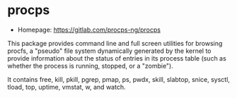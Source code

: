 # procps

* Homepage: https://gitlab.com/procps-ng/procps

This package provides command line and full screen utilities for browsing
 procfs, a "pseudo" file system dynamically generated by the kernel to
 provide information about the status of entries in its process table
 (such as whether the process is running, stopped, or a "zombie").

 It contains free, kill, pkill, pgrep, pmap, ps, pwdx, skill, slabtop,
 snice, sysctl, tload, top, uptime, vmstat, w, and watch.
